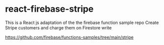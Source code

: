 # react-firebase-stripe
This is a React js adaptation of the the firebase function sample repo Create Stripe customers and charge them on Firestore write


https://github.com/firebase/functions-samples/tree/main/stripe
